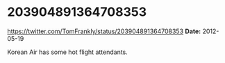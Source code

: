 # 203904891364708353
https://twitter.com/TomFrankly/status/203904891364708353
**Date:** 2012-05-19

Korean Air has some hot flight attendants.
